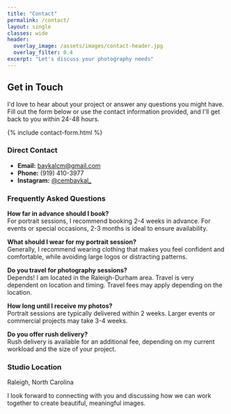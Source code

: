 ```yaml
---
title: "Contact"
permalink: /contact/
layout: single
classes: wide
header:
  overlay_image: /assets/images/contact-header.jpg
  overlay_filter: 0.4
excerpt: "Let's discuss your photography needs"
---
```


## Get in Touch

I'd love to hear about your project or answer any questions you might have. Fill out the form below or use the contact information provided, and I'll get back to you within 24-48 hours.

{% include contact-form.html %}

### Direct Contact

- **Email:** [baykalcm@gmail.com](mailto:hello@baykalmedia.com)
- **Phone:** (919) 410-3977
- **Instagram:** [@cembaykal_](https://instagram.com/cembaykal_)

### Frequently Asked Questions

**How far in advance should I book?**  
For portrait sessions, I recommend booking 2-4 weeks in advance. For events or special occasions, 2-3 months is ideal to ensure availability.

**What should I wear for my portrait session?**  
Generally, I recommend wearing clothing that makes you feel confident and comfortable, while avoiding large logos or distracting patterns.

**Do you travel for photography sessions?**  
Depends! I am located in the Raleigh-Durham area. Travel is very dependent on location and timing. Travel fees may apply depending on the location.

**How long until I receive my photos?**  
Portrait sessions are typically delivered within 2 weeks. Larger events or commercial projects may take 3-4 weeks.

**Do you offer rush delivery?**  
Rush delivery is available for an additional fee, depending on my current workload and the size of your project.

### Studio Location

Raleigh, North Carolina

I look forward to connecting with you and discussing how we can work together to create beautiful, meaningful images.
